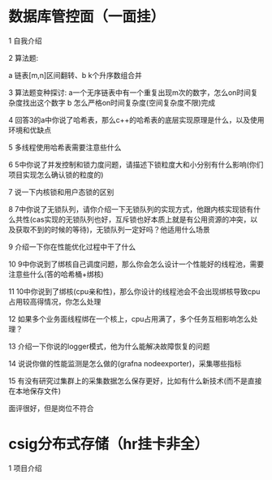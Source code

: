 # 数据库管控面（一面挂）

1 自我介绍

2 算法题:

a 链表[m,n]区间翻转、b k个升序数组合并

3 算法题变种探讨: a一个无序链表中有一个重复出现m次的数字，怎么on时间复杂度找出这个数字 b 怎么严格on时间复杂度(空间复杂度不限)完成

4 回答3的a中你说了哈希表，那么c++的哈希表的底层实现原理是什么，以及使用环境和优缺点

5 多线程使用哈希表需要注意些什么

6 5中你说了并发控制和锁力度问题，请描述下锁粒度大和小分别有什么影响(你们项目实现怎么确认锁的粒度的)

7 说一下内核锁和用户态锁的区别

8 7中你说了无锁队列，请你介绍一下无锁队列的实现方式，他跟内核实现锁有什么共性(cas实现的无锁队列也好，互斥锁也好本质上就是有公用资源的冲突，以及获取不到的时候的等待)，无锁队列一定好吗？他适用什么场景

9 介绍一下你在性能优化过程中干了什么

10 9中你说到了绑核自己调度问题，那么你会怎么设计一个性能好的线程池，需要注意些什么(答的哈希桶+绑核)

11 10中你说到了绑核(cpu亲和性)，那么你设计的线程池会不会出现绑核导致cpu占用较高得情况，你怎么处理

12 如果多个业务面线程绑在一个核上，cpu占用满了，多个任务互相影响怎么处理？

13 介绍一下你说的logger模式，他为什么能解决故障恢复的问题

14 说说你做的性能监测是怎么做的(grafna nodeexporter)，采集哪些指标

15 有没有研究过集群上的采集数据怎么保存更好，比如有什么新技术(而不是直接在本地保存文件)

面评很好，但是岗位不符合

# csig分布式存储（hr挂卡非全）

1 项目介绍
